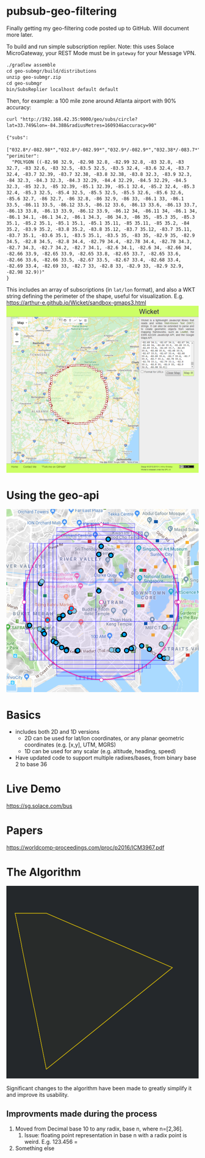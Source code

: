# pubsub-geo-filtering

Finally getting my geo-filtering code posted up to GitHub.  Will document more later.

To build and run simple subscription replier.  Note: this uses Solace MicroGateway, your REST Mode must be in `gateway` for your Message VPN.
```
./gradlew assemble
cd geo-submgr/build/distributions
unzip geo-submgr.zip
cd geo-submgr
bin/SubsReplier localhost default default
```
Then, for example: a 100 mile zone around Atlanta airport with 90% accuracy:
```
curl "http://192.168.42.35:9000/geo/subs/circle?lat=33.749&lon=-84.388&radiusMetres=160934&accuracy=90"

{"subs":
  ["032.8*/-082.98*","032.8*/-082.99*","032.9*/-082.9*","032.38*/-083.7*","032.39*/-083.7*","032.3*/-083.8*","032.3*/-083.9*","032.4*/-083.5*","032.4*/-083.6*","032.4*/-083.7*","032.4*/-083.8*","032.4*/-083.9*","032.5*/-083*","032.6*/-083*","032.7*/-083*","032.8*/-083*","032.9*/-083*","032.29*/-084.3*","032.29*/-084.4*","032.3*/-084*","032.4*/-084*","032.5*/-084*","032.6*/-084*","032.7*/-084*","032.8*/-084*","032.9*/-084*","032.39*/-085.0*","032.4*/-085.0*","032.4*/-085.1*","032.4*/-085.2*","032.5*/-085.0*","032.5*/-085.1*","032.5*/-085.2*","032.5*/-085.3*","032.5*/-085.4*","032.6*/-085.0*","032.6*/-085.1*","032.6*/-085.2*","032.6*/-085.3*","032.6*/-085.4*","032.6*/-085.5*","032.7*/-085*","032.8*/-085*","032.9*/-085*","033.6*/-082.65*","033.7*/-082.65*","033.8*/-082.65*","033.5*/-082.66*","033.6*/-082.66*","033.7*/-082.66*","033.8*/-082.66*","033.9*/-082.66*","033.4*/-082.67*","033.5*/-082.67*","033.6*/-082.67*","033.7*/-082.67*","033.8*/-082.67*","033.9*/-082.67*","033.4*/-082.68*","033.5*/-082.68*","033.6*/-082.68*","033.7*/-082.68*","033.8*/-082.68*","033.9*/-082.68*","033*/-082.69*","033*/-082.7*","033*/-082.8*","033*/-082.9*","033*/-083*","033*/-084*","033*/-085*","033*/-086.0*","033.5*/-086.10*","033.6*/-086.10*","033.7*/-086.10*","033.8*/-086.10*","033.9*/-086.10*","033.5*/-086.11*","033.6*/-086.11*","033.7*/-086.11*","033.8*/-086.11*","033.9*/-086.11*","033.6*/-086.12*","033.7*/-086.12*","033.8*/-086.12*","034.0*/-082.6*","034.0*/-082.7*","034.1*/-082.7*","034.2*/-082.7*","034.3*/-082.78*","034.3*/-082.79*","034.0*/-082.8*","034.1*/-082.8*","034.2*/-082.8*","034.3*/-082.8*","034.4*/-082.8*","034*/-082.9*","034*/-083*","034*/-084*","034*/-085*","034.0*/-086.0*","034.1*/-086.0*","034.2*/-086.0*","035.0*/-083.5*","035.0*/-083.6*","035.0*/-083.7*","035.0*/-083.8*","035.0*/-083.9*","035.0*/-084*","035.0*/-085.0*","035.0*/-085.1*","035.0*/-085.2*","035.10*/-083.7*","035.11*/-083.7*","035.1*/-083.8*","035.1*/-083.9*","035.1*/-084*","035.10*/-085.0*"],
"perimiter":
  "POLYGON ((-82.98 32.9, -82.98 32.8, -82.99 32.8, -83 32.8, -83 32.7, -83 32.6, -83 32.5, -83.5 32.5, -83.5 32.4, -83.6 32.4, -83.7 32.4, -83.7 32.39, -83.7 32.38, -83.8 32.38, -83.8 32.3, -83.9 32.3, -84 32.3, -84.3 32.3, -84.3 32.29, -84.4 32.29, -84.5 32.29, -84.5 32.3, -85 32.3, -85 32.39, -85.1 32.39, -85.1 32.4, -85.2 32.4, -85.3 32.4, -85.3 32.5, -85.4 32.5, -85.5 32.5, -85.5 32.6, -85.6 32.6, -85.6 32.7, -86 32.7, -86 32.8, -86 32.9, -86 33, -86.1 33, -86.1 33.5, -86.11 33.5, -86.12 33.5, -86.12 33.6, -86.13 33.6, -86.13 33.7, -86.13 33.8, -86.13 33.9, -86.12 33.9, -86.12 34, -86.11 34, -86.1 34, -86.1 34.1, -86.1 34.2, -86.1 34.3, -86 34.3, -86 35, -85.3 35, -85.3 35.1, -85.2 35.1, -85.1 35.1, -85.1 35.11, -85 35.11, -85 35.2, -84 35.2, -83.9 35.2, -83.8 35.2, -83.8 35.12, -83.7 35.12, -83.7 35.11, -83.7 35.1, -83.6 35.1, -83.5 35.1, -83.5 35, -83 35, -82.9 35, -82.9 34.5, -82.8 34.5, -82.8 34.4, -82.79 34.4, -82.78 34.4, -82.78 34.3, -82.7 34.3, -82.7 34.2, -82.7 34.1, -82.6 34.1, -82.6 34, -82.66 34, -82.66 33.9, -82.65 33.9, -82.65 33.8, -82.65 33.7, -82.65 33.6, -82.66 33.6, -82.66 33.5, -82.67 33.5, -82.67 33.4, -82.68 33.4, -82.69 33.4, -82.69 33, -82.7 33, -82.8 33, -82.9 33, -82.9 32.9, -82.98 32.9))"
}
```
This includes an array of subscriptions (in `lat/lon` format), and also a WKT string defining the perimeter of the shape, useful for visualization. E.g. https://arthur-e.github.io/Wicket/sandbox-gmaps3.html
![Atlanta](https://github.com/aaron-613/pubsub-geo-filtering/blob/main/stuff/atlanta.png "Atlanta")



# Using the geo-api

![Circular search area](https://github.com/aaron-613/pubsub-geo-filtering/blob/main/stuff/circle.png "Circular search area")

# Basics

* includes both 2D and 1D versions
   * 2D can be used for lat/lon coordinates, or any planar geometric coordinates (e.g. \[x,y\], UTM, MGRS)
   * 1D can be used for any scalar (e.g. altitude, heading, speed)
* Have updated code to support multiple radixes/bases, from binary base 2 to base 36


# Live Demo

https://sg.solace.com/bus

# Papers

https://worldcomp-proceedings.com/proc/p2016/ICM3967.pdf


# The Algorithm

![blah](https://github.com/aaron-613/pubsub-geo-filtering/blob/main/stuff/base4animation22.gif "Base 4 search construction")

Significant changes to the algorithm have been made to greatly simplify it and improve its usability.

## Improvments made during the process

1. Moved from Decimal base 10 to any radix, base n, where n=[2,36].
    1. Issue: floating point representation in base n with a radix point is weird.  E.g. 123.456 = 
1. Something else

